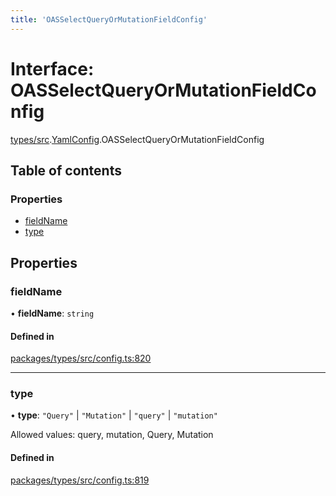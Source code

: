 ```yaml
---
title: 'OASSelectQueryOrMutationFieldConfig'
---
```


# Interface: OASSelectQueryOrMutationFieldConfig

[types/src](../modules/types_src).[YamlConfig](../modules/types_src.YamlConfig).OASSelectQueryOrMutationFieldConfig

## Table of contents

### Properties

- [fieldName](types_src.YamlConfig.OASSelectQueryOrMutationFieldConfig#fieldname)
- [type](types_src.YamlConfig.OASSelectQueryOrMutationFieldConfig#type)

## Properties

### fieldName

• **fieldName**: `string`

#### Defined in

[packages/types/src/config.ts:820](https://github.com/Urigo/graphql-mesh/blob/master/packages/types/src/config.ts#L820)

___

### type

• **type**: ``"Query"`` \| ``"Mutation"`` \| ``"query"`` \| ``"mutation"``

Allowed values: query, mutation, Query, Mutation

#### Defined in

[packages/types/src/config.ts:819](https://github.com/Urigo/graphql-mesh/blob/master/packages/types/src/config.ts#L819)
